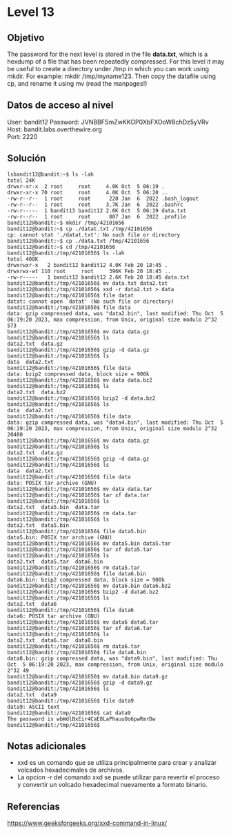 # Level 13

## Objetivo
The password for the next level is stored in the file **data.txt**, which is a hexdump of a file that has been repeatedly compressed. For this level it may be useful to create a directory under /tmp in which you can work using mkdir. For example: mkdir /tmp/myname123. Then copy the datafile using cp, and rename it using mv (read the manpages!)

## Datos de acceso al nivel
User: bandit12
Password: JVNBBFSmZwKKOP0XbFXOoW8chDz5yVRv
Host: bandit.labs.overthewire.org  
Port: 2220

## Solución
```
lsbandit12@bandit:~$ ls -lah
total 24K
drwxr-xr-x  2 root     root     4.0K Oct  5 06:19 .
drwxr-xr-x 70 root     root     4.0K Oct  5 06:20 ..
-rw-r--r--  1 root     root      220 Jan  6  2022 .bash_logout
-rw-r--r--  1 root     root     3.7K Jan  6  2022 .bashrc
-rw-r-----  1 bandit13 bandit12 2.6K Oct  5 06:19 data.txt
-rw-r--r--  1 root     root      807 Jan  6  2022 .profile
bandit12@bandit:~$ mkdir /tmp/42101656
bandit12@bandit:~$ cp ./datat.txt /tmp/42101656
cp: cannot stat './datat.txt': No such file or directory
bandit12@bandit:~$ cp ./data.txt /tmp/42101656
bandit12@bandit:~$ cd /tmp/42101656
bandit12@bandit:/tmp/42101656$ ls -lah
total 408K
drwxrwxr-x   2 bandit12 bandit12 4.0K Feb 20 18:45 .
drwxrwx-wt 110 root     root     396K Feb 20 18:45 ..
-rw-r-----   1 bandit12 bandit12 2.6K Feb 20 18:45 data.txt
bandit12@bandit:/tmp/42101656$ mv data.txt data2.txt
bandit12@bandit:/tmp/42101656$ xxd -r data2.txt > data
bandit12@bandit:/tmp/42101656$ file datat
datat: cannot open `datat' (No such file or directory)
bandit12@bandit:/tmp/42101656$ file data
data: gzip compressed data, was "data2.bin", last modified: Thu Oct  5 06:19:20 2023, max compression, from Unix, original size modulo 2^32 573
bandit12@bandit:/tmp/42101656$ mv data data.gz
bandit12@bandit:/tmp/42101656$ ls
data2.txt  data.gz
bandit12@bandit:/tmp/42101656$ gzip -d data.gz
bandit12@bandit:/tmp/42101656$ ls
data  data2.txt
bandit12@bandit:/tmp/42101656$ file data
data: bzip2 compressed data, block size = 900k
bandit12@bandit:/tmp/42101656$ mv data data.bz2
bandit12@bandit:/tmp/42101656$ ls
data2.txt  data.bz2
bandit12@bandit:/tmp/42101656$ bzip2 -d data.bz2
bandit12@bandit:/tmp/42101656$ ls
data  data2.txt
bandit12@bandit:/tmp/42101656$ file data
data: gzip compressed data, was "data4.bin", last modified: Thu Oct  5 06:19:20 2023, max compression, from Unix, original size modulo 2^32 20480
bandit12@bandit:/tmp/42101656$ mv data data.gz
bandit12@bandit:/tmp/42101656$ ls
data2.txt  data.gz
bandit12@bandit:/tmp/42101656$ gzip -d data.gz
bandit12@bandit:/tmp/42101656$ ls
data  data2.txt
bandit12@bandit:/tmp/42101656$ file data
data: POSIX tar archive (GNU)
bandit12@bandit:/tmp/42101656$ mv data data.tar
bandit12@bandit:/tmp/42101656$ tar xf data.tar
bandit12@bandit:/tmp/42101656$ ls
data2.txt  data5.bin  data.tar
bandit12@bandit:/tmp/42101656$ rm data.tar
bandit12@bandit:/tmp/42101656$ ls
data2.txt  data5.bin
bandit12@bandit:/tmp/42101656$ file data5.bin
data5.bin: POSIX tar archive (GNU)
bandit12@bandit:/tmp/42101656$ mv data5.bin data5.tar
bandit12@bandit:/tmp/42101656$ tar xf data5.tar
bandit12@bandit:/tmp/42101656$ ls
data2.txt  data5.tar  data6.bin
bandit12@bandit:/tmp/42101656$ rm data5.tar
bandit12@bandit:/tmp/42101656$ file data6.bin
data6.bin: bzip2 compressed data, block size = 900k
bandit12@bandit:/tmp/42101656$ mv data6.bin data6.bz2
bandit12@bandit:/tmp/42101656$ bzip2 -d data6.bz2
bandit12@bandit:/tmp/42101656$ ls
data2.txt  data6
bandit12@bandit:/tmp/42101656$ file data6
data6: POSIX tar archive (GNU)
bandit12@bandit:/tmp/42101656$ mv data6 data6.tar
bandit12@bandit:/tmp/42101656$ tar xf data6.tar
bandit12@bandit:/tmp/42101656$ ls
data2.txt  data6.tar  data8.bin
bandit12@bandit:/tmp/42101656$ rm data6.tar
bandit12@bandit:/tmp/42101656$ file data8.bin
data8.bin: gzip compressed data, was "data9.bin", last modified: Thu Oct  5 06:19:20 2023, max compression, from Unix, original size modulo 2^32 49
bandit12@bandit:/tmp/42101656$ mv data8.bin data9.gz
bandit12@bandit:/tmp/42101656$ gzip -d data9.gz
bandit12@bandit:/tmp/42101656$ ls
data2.txt  data9
bandit12@bandit:/tmp/42101656$ file data9
data9: ASCII text
bandit12@bandit:/tmp/42101656$ cat data9
The password is wbWdlBxEir4CaE8LaPhauuOo6pwRmrDw
bandit12@bandit:/tmp/42101656$
```
## Notas adicionales
* xxd es un comando que se utiliza principalmente para crear y analizar volcados hexadecimales de archivos. 
* La opcion -r del comando xxd se puede utilizar para revertir el proceso y convertir un volcado hexadecimal nuevamente a formato binario.
## Referencias
https://www.geeksforgeeks.org/xxd-command-in-linux/
